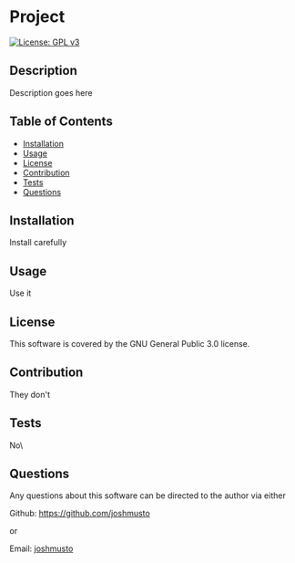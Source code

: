 # Project

[![License: GPL v3](https://img.shields.io/badge/License-GPLv3-blue.svg)](https://www.gnu.org/licenses/gpl-3.0)

## Description

Description goes here

## Table of Contents

- [Installation](#installation)
- [Usage](#usage)
- [License](#license)
- [Contribution](#contribution)
- [Tests](#tests)
- [Questions](#questions)

## Installation

Install carefully

## Usage

Use it

## License

This software is covered by the GNU General Public 3.0 license.

## Contribution

They don't

## Tests

No\

## Questions

Any questions about this software can be directed to the author via either

Github: https://github.com/joshmusto

or

Email: [joshmusto](joshmusto)